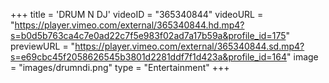 +++
 title = 'DRUM N DJ'
 videoID = "365340844"
 videoURL = "https://player.vimeo.com/external/365340844.hd.mp4?s=b0d5b763ca4c7e0ad22c7f5e983f02ad7a17b59a&profile_id=175"
 previewURL = "https://player.vimeo.com/external/365340844.sd.mp4?s=e69cbc45f2058626545b3801d2281ddf7f1d423a&profile_id=164"
 image = "images/drumndi.png"
 type = "Entertainment"
+++